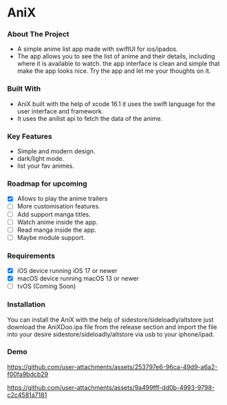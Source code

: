 # AniX
### About The Project
* A simple anime list app made with swiftUI for ios/ipados.
* The app allows you to see the list of anime and their details, including where it is available to watch. the app interface is clean and simple that make the app looks nice. Try the app and let me your thoughts on it.
### Built With
* AniX built with the help of xcode 16.1 it uses the swift language for the user interface and framework.
* It uses the anilist api to fetch the data of the anime.
### Key Features 
* Simple and modern design.
* dark/light mode.
* list your fav animes.

### Roadmap for upcoming
- [X] Allows to play the anime trailers
- [ ] More customisation features.
- [ ]  Add support manga titles.
- [ ]  Watch anime inside the app.
- [ ]  Read manga inside the app.
- [ ]   Maybe module support.

### Requirements
- [X] iOS device running iOS 17 or newer
- [X] macOS device running macOS 13 or newer 
- [ ] tvOS (Coming Soon)

### Installation
You can install the AniX with the help of sidestore/sideloadly/altstore just download the AniXDoo.ipa file from the release section and import the file into your desire sidestore/sideloadly/altstore via usb to your iphone/ipad. 
### Demo

https://github.com/user-attachments/assets/253797e6-96ca-49d9-a6a2-f00fa9bdcb29

https://github.com/user-attachments/assets/9a499fff-dd0b-4993-9798-c2c4581a7181


